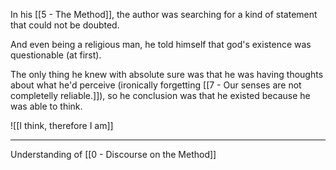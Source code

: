 In his [[5 - The Method]], the author was searching for a kind of statement that could not be doubted.

And even being a religious man, he told himself that god's existence was questionable (at first).

The only thing he knew with absolute sure was that he was having thoughts about what he'd perceive (ironically forgetting [[7 - Our senses are not completelly reliable.]]), so he conclusion was that he existed because he was able to think.

![[I think, therefore I am]]

---

Understanding of [[0 - Discourse on the Method]]